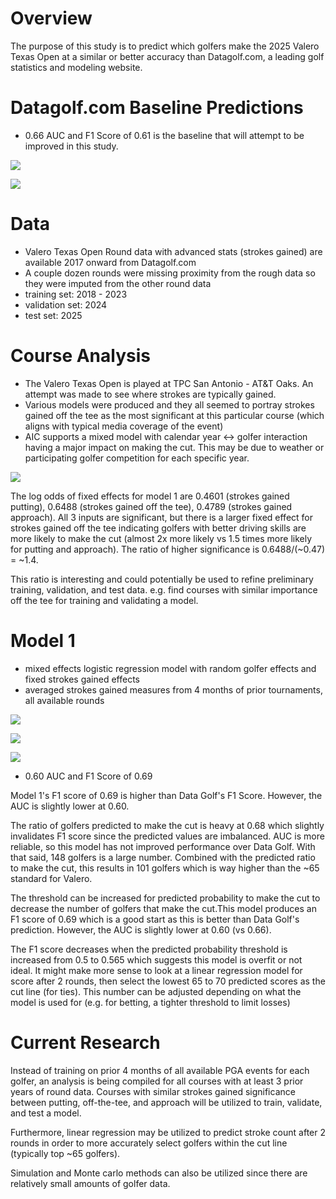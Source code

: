 # Overview

The purpose of this study is to predict which golfers make the 2025 Valero Texas Open at a similar or better accuracy than Datagolf.com, a leading golf statistics and modeling website.

# Datagolf.com Baseline Predictions

-   0.66 AUC and F1 Score of 0.61 is the baseline that will attempt to be improved in this study.

![](images/auc_datagolf.png)

![](images/conf_matrix_datagolf.png)

# Data

-   Valero Texas Open Round data with advanced stats (strokes gained) are available 2017 onward from Datagolf.com
-   A couple dozen rounds were missing proximity from the rough data so they were imputed from the other round data
-   training set: 2018 - 2023
-   validation set: 2024
-   test set: 2025

# Course Analysis

-   The Valero Texas Open is played at TPC San Antonio - AT&T Oaks. An attempt was made to see where strokes are typically gained.
-   Various models were produced and they all seemed to portray strokes gained off the tee as the most significant at this particular course (which aligns with typical media coverage of the event)
-   AIC supports a mixed model with calendar year \<-\> golfer interaction having a major impact on making the cut. This may be due to weather or participating golfer competition for each specific year.

![](images/course_mixed_model_summary.png)

The log odds of fixed effects for model 1 are 0.4601 (strokes gained putting), 0.6488 (strokes gained off the tee), 0.4789 (strokes gained approach). All 3 inputs are significant, but there is a larger fixed effect for strokes gained off the tee indicating golfers with better driving skills are more likely to make the cut (almost 2x more likely vs 1.5 times more likely for putting and approach). The ratio of higher significance is 0.6488/(\~0.47) = \~1.4.

This ratio is interesting and could potentially be used to refine preliminary training, validation, and test data. e.g. find courses with similar importance off the tee for training and validating a model.

# Model 1

-   mixed effects logistic regression model with random golfer effects and fixed strokes gained effects
-   averaged strokes gained measures from 4 months of prior tournaments, all available rounds

![](images/model_1_mixed_model_summary.png)

![](images/auc_model_1.png)

![](images/conf_matrix_model_1.png)

-   0.60 AUC and F1 Score of 0.69

Model 1's F1 score of 0.69 is higher than Data Golf's F1 Score. However, the AUC is slightly lower at 0.60.

The ratio of golfers predicted to make the cut is heavy at 0.68 which slightly invalidates F1 score since the predicted values are imbalanced. AUC is more reliable, so this model has not improved performance over Data Golf. With that said, 148 golfers is a large number. Combined with the predicted ratio to make the cut, this results in 101 golfers which is way higher than the \~65 standard for Valero.

The threshold can be increased for predicted probability to make the cut to decrease the number of golfers that make the cut.This model produces an F1 score of 0.69 which is a good start as this is better than Data Golf's prediction. However, the AUC is slightly lower at 0.60 (vs 0.66).

The F1 score decreases when the predicted probability threshold is increased from 0.5 to 0.565 which suggests this model is overfit or not ideal. It might make more sense to look at a linear regression model for score after 2 rounds, then select the lowest 65 to 70 predicted scores as the cut line (for ties). This number can be adjusted depending on what the model is used for (e.g. for betting, a tighter threshold to limit losses)

# Current Research

Instead of training on prior 4 months of all available PGA events for each golfer, an analysis is being compiled for all courses with at least 3 prior years of round data. Courses with similar strokes gained significance between putting, off-the-tee, and approach will be utilized to train, validate, and test a model.

Furthermore, linear regression may be utilized to predict stroke count after 2 rounds in order to more accurately select golfers within the cut line (typically top \~65 golfers).

Simulation and Monte carlo methods can also be utilized since there are relatively small amounts of golfer data.
